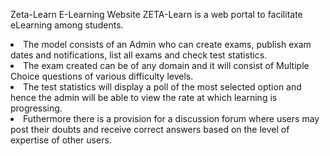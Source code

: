 Zeta-Learn
E-Learning Website
ZETA-Learn is a web portal to facilitate eLearning among students.<br>
<li>The model consists of an Admin who can create exams, publish exam dates and notifications, list all exams and check test statistics.<br>
<li>The exam created can be of any domain and it will consist of Multiple Choice questions of various difficulty levels.<br>
<li>The test statistics will display a poll of the most selected option and hence the admin will be able to view the rate at which learning is progressing.
<li>Futhermore there is a provision for a discussion forum where users may post their doubts and receive correct answers based on the level of expertise of other users.

